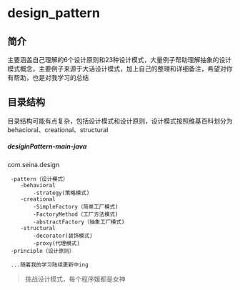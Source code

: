 # design_pattern

## 简介

主要涵盖自己理解的6个设计原则和23种设计模式，大量例子帮助理解抽象的设计模式概念，主要例子来源于大话设计模式，加上自己的整理和详细备注，希望对你有帮助，也是对我学习的总结

## 目录结构

目录结构可能有点复杂，包括设计模式和设计原则，设计模式按照维基百科划分为behacioral、creational、structural

##### desiginPattern-main-java
   com.seina.design
   
     -pattern（设计模式）
        -behavioral
            -strategy(策略模式)
        -creational
            -SimpleFactory（简单工厂模式)
            -FactoryMethod（工厂方法模式)
            -abstractFactory（抽象工厂模式)
        -structural
            -decorator(装饰模式)
            -proxy(代理模式)
     -principle（设计原则）
     
     ...随着我的学习陆续更新中ing
   
   
   

> 挑战设计模式，每个程序媛都是女神
